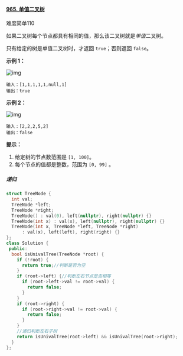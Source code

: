#### [965. 单值二叉树](https://leetcode.cn/problems/univalued-binary-tree/)

难度简单110

如果二叉树每个节点都具有相同的值，那么该二叉树就是*单值*二叉树。

只有给定的树是单值二叉树时，才返回 `true`；否则返回 `false`。

 

**示例 1：**

![img](https://assets.leetcode-cn.com/aliyun-lc-upload/uploads/2018/12/29/screen-shot-2018-12-25-at-50104-pm.png)

```
输入：[1,1,1,1,1,null,1]
输出：true
```

**示例 2：**

![img](https://assets.leetcode-cn.com/aliyun-lc-upload/uploads/2018/12/29/screen-shot-2018-12-25-at-50050-pm.png)

```
输入：[2,2,2,5,2]
输出：false
```

 

**提示：**

1. 给定树的节点数范围是 `[1, 100]`。
2. 每个节点的值都是整数，范围为 `[0, 99]` 。



##### 递归

```c++
struct TreeNode {
  int val;
  TreeNode *left;
  TreeNode *right;
  TreeNode() : val(0), left(nullptr), right(nullptr) {}
  TreeNode(int x) : val(x), left(nullptr), right(nullptr) {}
  TreeNode(int x, TreeNode *left, TreeNode *right)
      : val(x), left(left), right(right) {}
};
class Solution {
 public:
  bool isUnivalTree(TreeNode *root) {
    if (!root) {
      return true;//判断是否为空
    }
    if (root->left) {//判断左右节点是否相等
      if (root->left->val != root->val) {
        return false;
      }
    }
    if (root->right) {
      if (root->right->val != root->val) {
        return false;
      }
    }
    //递归判断左右子树
    return isUnivalTree(root->left) && isUnivalTree(root->right);
  }
};
```

